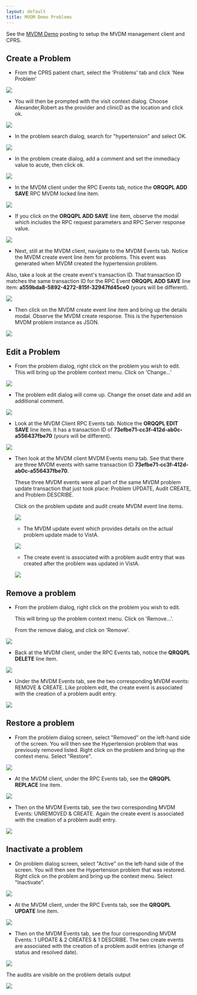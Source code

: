 ```yaml
---
layout: default
title: MVDM Demo Problems
---
```


See the [MVDM Demo](demo/index) posting to setup the MVDM management client and CPRS. 

## Create a Problem

* From the CPRS patient chart, select the 'Problems' tab and click 'New Problem'

![](images/problems/cprs/problem-dialog.JPG)

* You will then be prompted with the visit context dialog. Choose Alexander,Robert as the provider and clinicD as the location and click ok.

![](images/problems/cprs/cprs-visit-select.JPG)

* In the problem search dialog, search for "hypertension" and select OK.

![](images/problems/cprs/problem-search.JPG)

* In the problem create dialog, add a comment and set the immediacy value to acute, then click ok.

![](images/problems/cprs/problem-create.JPEG)

* In the MVDM client under the RPC Events tab, notice the **ORQQPL ADD SAVE** RPC MVDM locked line item.

![](images/problems/management-client/problem-create-rpc.jpeg)

* If you click on the **ORQQPL ADD SAVE** line item, observe the modal which includes the RPC request parameters and RPC Server response value.

![](images/problems/management-client/problem-create-details.jpeg)

* Next, still at the MVDM client, navigate to the MVDM Events tab. Notice the MVDM create event line item for problems. This event was generated when MVDM created the hypertension problem. 

Also, take a look at the create event's transaction ID. That transaction ID matches the same transaction ID for the RPC Event **ORQQPL ADD SAVE** line item: **a559bda8-5892-4272-815f-32947fd45ce0** (yours will be different).

![](images/problems/management-client/problem-create-mvdm.jpg)

* Then click on the MVDM create event line item and bring up the details modal. Observe the MVDM create response. This is the hypertension MVDM problem instance as JSON. 

![](images/problems/management-client/problem-create-details-mvdm.jpeg)

## Edit a Problem

* From the problem dialog, right click on the problem you wish to edit. This will bring up the problem context menu. Click on 'Change...'

![](images/problems/cprs/problem-context-menu.JPG)

* The problem edit dialog will come up. Change the onset date and add an additional comment.

![](images/problems/cprs/problem-edit.JPG)

* Look at the MVDM Client RPC Events tab. Notice the **ORQQPL EDIT SAVE** line item. It has a transaction ID of **73efbe71-cc3f-412d-ab0c-a556437fbe70** (yours will be different).

![](images/problems/management-client/problem-edit-rpc.jpeg)

* Then look at the MVDM client MVDM Events menu tab. See that there are three MVDM events with same transaction ID **73efbe71-cc3f-412d-ab0c-a556437fbe70**. 

  These three MVDM events were all part of the same MVDM problem update transaction that just took place: Problem UPDATE, Audit CREATE, and Problem DESCRIBE. 

  Click on the problem update and audit create MVDM event line items. 
 
   ![](images/problems/management-client/problem-edit-mvdm.jpeg)

   * The MVDM update event which provides details on the actual problem update made to VistA.

   ![](images/problems/management-client/problem-edit-details-mvdm.jpeg)

   * The create event is associated with a problem audit entry that was created after the problem was updated in VistA.

   ![](images/problems/management-client/problem-edit-audit-mvdm.jpeg)

## Remove a problem

* From the problem dialog, right click on the problem you wish to edit. 

  This will bring up the problem context menu. Click on 'Remove...'. 

  From the remove dialog, and click on 'Remove'.

![](images/problems/cprs/problem-remove.JPG)

* Back at the MVDM client, under the RPC Events tab, notice the **QRQQPL DELETE** line item. 

![](images/problems/management-client/problem-remove.jpg)

* Under the MVDM Events tab, see the two corresponding MVDM events: REMOVE & CREATE. Like problem edit, the create event is associated with the creation of a problem audit entry.

![](images/problems/management-client/problem-remove-mvdm.jpeg)

## Restore a problem

* From the problem dialog screen, select "Removed" on the left-hand side of the screen. You will then see the Hypertension problem that was previously removed listed. Right click on the problem and bring up the context menu. Select "Restore".

![](images/problems/cprs/problem-restore.JPG)

* At the MVDM client, under the RPC Events tab, see the **QRQQPL REPLACE** line item. 

![](images/problems/management-client/problem-restore-rpc.jpeg)

* Then on the MVDM Events tab, see the two corresponding MVDM Events: UNREMOVED & CREATE. Again the create event is associated with the creation of a problem audit entry.

![](images/problems/management-client/problem-restore-mvdm.jpeg)

## Inactivate a problem

* On problem dialog screen, select "Active" on the left-hand side of the screen. You will then see the Hypertension problem that was restored. Right click on the problem and bring up the context menu. Select "Inactivate".

![](images/problems/cprs/problem-inactivate.JPG)

* At the MVDM client, under the RPC Events tab, see the **QRQQPL UPDATE** line item. 

![](images/problems/management-client/problem-inactivate-rpc2.jpg)

* Then on the MVDM Events tab, see the four corresponding MVDM Events: 1 UPDATE & 2 CREATES & 1 DESCRIBE. The two create events are associated with the creation of a problem audit entries (change of status and resolved date).

![](images/problems/management-client/problem-inactivate-mvdm2.jpg)

  The audits are visible on the problem details output

   ![](images/problems/management-client/problem-inactivate-modal.jpg)
